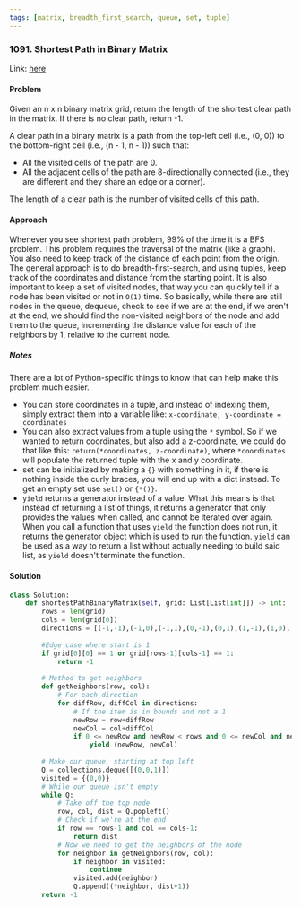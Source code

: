 ```yaml
---
tags: [matrix, breadth_first_search, queue, set, tuple]
---
```


### 1091. Shortest Path in Binary Matrix
Link: [here](https://leetcode.com/problems/shortest-path-in-binary-matrix/)

#### Problem
Given an n x n binary matrix grid, return the length of the shortest clear path in the matrix. If there is no clear path, return -1.

A clear path in a binary matrix is a path from the top-left cell (i.e., (0, 0)) to the bottom-right cell (i.e., (n - 1, n - 1)) such that:
- All the visited cells of the path are 0.
- All the adjacent cells of the path are 8-directionally connected (i.e., they are different and they share an edge or a corner).
  
The length of a clear path is the number of visited cells of this path.

#### Approach
Whenever you see shortest path problem, 99% of the time it is a BFS problem. This problem requires the traversal of the matrix (like a graph). You also need to keep track of the distance of each point from the origin. 
The general approach is to do breadth-first-search, and using tuples, keep track of the coordinates and distance from the starting point. 
It is also important to keep a set of visited nodes, that way you can quickly tell if a node has been visited or not in `O(1)` time. 
So basically, while there are still nodes in the queue, dequeue, check to see if we are at the end, if we aren't at the end, we should find the non-visited neighbors of the node and add them to the queue, incrementing the distance value for each of the neighbors by 1, relative to the current node.

##### Notes
There are a lot of Python-specific things to know that can help make this problem much easier.
- You can store coordinates in a tuple, and instead of indexing them, simply extract them into a variable like:
`x-coordinate, y-coordinate = coordinates`
- You can also extract values from a tuple using the `*` symbol. So if we wanted to return coordinates, but also add a z-coordinate, we could do that like this: `return(*coordinates, z-coordinate)`, where `*coordinates` will populate the returned tuple with the x and y coordinate. 
- set can be initialized by making a `{}` with something in it, if there is nothing inside the curly braces, you will end up with a dict instead. To get an empty set use `set()` or `{*()}`.
- `yield` returns a generator instead of a value. What this means is that instead of returning a list of things, it returns a generator that only provides the values when called, and cannot be iterated over again. When you call a function that uses `yield` the function does not run, it returns the generator object which is used to run the function. `yield` can be used as a way to return a list without actually needing to build said list, as `yield` doesn't terminate the function.

#### Solution
```python 
class Solution:
    def shortestPathBinaryMatrix(self, grid: List[List[int]]) -> int:
        rows = len(grid)
        cols = len(grid[0])
        directions = [(-1,-1),(-1,0),(-1,1),(0,-1),(0,1),(1,-1),(1,0),(1,1)]
        
        #Edge case where start is 1
        if grid[0][0] == 1 or grid[rows-1][cols-1] == 1:
            return -1 
        
        # Method to get neighbors
        def getNeighbors(row, col):
            # For each direction
            for diffRow, diffCol in directions:
                # If the item is in bounds and not a 1
                newRow = row+diffRow
                newCol = col+diffCol
                if 0 <= newRow and newRow < rows and 0 <= newCol and newCol < cols and grid[newRow][newCol] != 1:
                    yield (newRow, newCol)
        
        # Make our queue, starting at top left
        Q = collections.deque([(0,0,1)])
        visited = {(0,0)}
        # While our queue isn't empty
        while Q:
            # Take off the top node
            row, col, dist = Q.popleft()
            # Check if we're at the end
            if row == rows-1 and col == cols-1:
                return dist
            # Now we need to get the neighbors of the node
            for neighbor in getNeighbors(row, col):
                if neighbor in visited:
                    continue
                visited.add(neighbor)
                Q.append((*neighbor, dist+1))
        return -1
```
